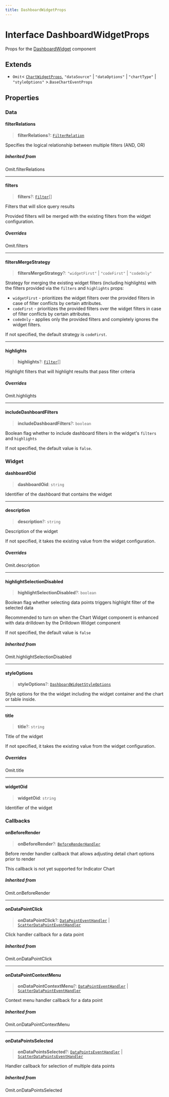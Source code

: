 ```yaml
---
title: DashboardWidgetProps
---
```


# Interface DashboardWidgetProps

Props for the [DashboardWidget](../functions/function.DashboardWidget.md) component

## Extends

- `Omit`\< [`ChartWidgetProps`](interface.ChartWidgetProps.md), `"dataSource"` \| `"dataOptions"` \| `"chartType"` \| `"styleOptions"` \>.`BaseChartEventProps`

## Properties

### Data

#### filterRelations

> **filterRelations**?: [`FilterRelation`](../../sdk-data/interfaces/interface.FilterRelation.md)

Specifies the logical relationship between multiple filters (AND, OR)

##### Inherited from

Omit.filterRelations

***

#### filters

> **filters**?: [`Filter`](../../sdk-data/interfaces/interface.Filter.md)[]

Filters that will slice query results

Provided filters will be merged with the existing filters from the widget configuration.

##### Overrides

Omit.filters

***

#### filtersMergeStrategy

> **filtersMergeStrategy**?: `"widgetFirst"` \| `"codeFirst"` \| `"codeOnly"`

Strategy for merging the existing widget filters (including highlights) with the filters provided via the `filters` and `highlights` props:

- `widgetFirst` - prioritizes the widget filters over the provided filters in case of filter conflicts by certain attributes.
- `codeFirst` - prioritizes the provided filters over the widget filters in case of filter conflicts by certain attributes.
- `codeOnly` - applies only the provided filters and completely ignores the widget filters.

If not specified, the default strategy is `codeFirst`.

***

#### highlights

> **highlights**?: [`Filter`](../../sdk-data/interfaces/interface.Filter.md)[]

Highlight filters that will highlight results that pass filter criteria

##### Overrides

Omit.highlights

***

#### includeDashboardFilters

> **includeDashboardFilters**?: `boolean`

Boolean flag whether to include dashboard filters in the widget's `filters` and `highlights`

If not specified, the default value is `false`.

### Widget

#### dashboardOid

> **dashboardOid**: `string`

Identifier of the dashboard that contains the widget

***

#### description

> **description**?: `string`

Description of the widget

If not specified, it takes the existing value from the widget configuration.

##### Overrides

Omit.description

***

#### highlightSelectionDisabled

> **highlightSelectionDisabled**?: `boolean`

Boolean flag whether selecting data points triggers highlight filter of the selected data

Recommended to turn on when the Chart Widget component is enhanced with data drilldown by the Drilldown Widget component

If not specified, the default value is `false`

##### Inherited from

Omit.highlightSelectionDisabled

***

#### styleOptions

> **styleOptions**?: [`DashboardWidgetStyleOptions`](interface.DashboardWidgetStyleOptions.md)

Style options for the the widget including the widget container and the chart or table inside.

***

#### title

> **title**?: `string`

Title of the widget

If not specified, it takes the existing value from the widget configuration.

##### Overrides

Omit.title

***

#### widgetOid

> **widgetOid**: `string`

Identifier of the widget

### Callbacks

#### onBeforeRender

> **onBeforeRender**?: [`BeforeRenderHandler`](../type-aliases/type-alias.BeforeRenderHandler.md)

Before render handler callback that allows adjusting
detail chart options prior to render

This callback is not yet supported for Indicator Chart

##### Inherited from

Omit.onBeforeRender

***

#### onDataPointClick

> **onDataPointClick**?: [`DataPointEventHandler`](../type-aliases/type-alias.DataPointEventHandler.md) \| [`ScatterDataPointEventHandler`](../type-aliases/type-alias.ScatterDataPointEventHandler.md)

Click handler callback for a data point

##### Inherited from

Omit.onDataPointClick

***

#### onDataPointContextMenu

> **onDataPointContextMenu**?: [`DataPointEventHandler`](../type-aliases/type-alias.DataPointEventHandler.md) \| [`ScatterDataPointEventHandler`](../type-aliases/type-alias.ScatterDataPointEventHandler.md)

Context menu handler callback for a data point

##### Inherited from

Omit.onDataPointContextMenu

***

#### onDataPointsSelected

> **onDataPointsSelected**?: [`DataPointsEventHandler`](../type-aliases/type-alias.DataPointsEventHandler.md) \| [`ScatterDataPointsEventHandler`](../type-aliases/type-alias.ScatterDataPointsEventHandler.md)

Handler callback for selection of multiple data points

##### Inherited from

Omit.onDataPointsSelected
